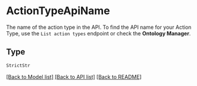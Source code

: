# ActionTypeApiName

The name of the action type in the API. To find the API name for your Action Type, use the `List action types`
endpoint or check the **Ontology Manager**.


## Type
```python
StrictStr
```


[[Back to Model list]](../../../README.md#models-v2-link) [[Back to API list]](../../../README.md#apis-v2-link) [[Back to README]](../../../README.md)
